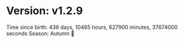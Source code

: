 # Version: v1.2.9
Time since birth: 436 days, 10465 hours, 627900 minutes, 37674000 seconds
Season: Autumn 🍁
